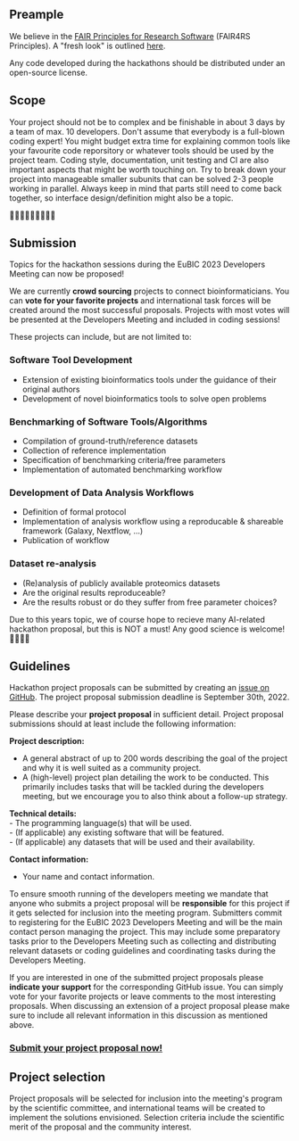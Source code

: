 
## Preample

We believe in the [FAIR Principles for Research Software](https://doi.org/10.15497/RDA00068) (FAIR4RS Principles). A "fresh look" is outlined [here](https://www.sciencedirect.com/science/article/pii/S2666389921000362?via%3Dihub).

Any code developed during the hackathons should be distributed under an open-source license.


## Scope

Your project should not be to complex and be finishable in about 3 days by a team of max. 10 developers. Don't assume that everybody is a full-blown coding expert! You might budget extra time for explaining common tools like your favourite code reporsitory or whatever tools should be used by the project team. Coding style, documentation, unit testing and CI are also important aspects that might be worth touching on. Try to break down your project into manageable smaller subunits that can be solved 2-3 people working in parallel. Always keep in mind that parts still need to come back together, so interface design/definition might also be a topic.

🧑🏼‍💻👨🏾‍💻👩🏻‍💻

## Submission

Topics for the hackathon sessions during the EuBIC 2023 Developers Meeting can now be proposed!

We are currently **crowd sourcing** projects to connect bioinformaticians. You can **vote for your favorite projects** and international 
task forces will be created around the most successful proposals. 
Projects with most votes will be presented at the Developers Meeting and included in coding sessions!

These projects can include, but are not limited to:

### Software Tool Development
- Extension of existing bioinformatics tools under the guidance of their original authors   
- Development of novel bioinformatics tools to solve open problems   

### Benchmarking of Software Tools/Algorithms
- Compilation of ground-truth/reference datasets   
- Collection of reference implementation   
- Specification of benchmarking criteria/free parameters
- Implementation of automated benchmarking workflow

### Development of Data Analysis Workflows
- Definition of formal protocol   
- Implementation of analysis workflow using a reproducable & shareable framework (Galaxy, Nextflow, ...)
- Publication of workflow

### Dataset re-analysis   
- (Re)analysis of publicly available proteomics datasets
- Are the original results reproduceable?
- Are the results robust or do they suffer from free parameter choices?

Due to this years topic, we of course hope to recieve many AI-related hackathon proposal, but this is NOT a must! Any good science is welcome! 🧠👩‍🔬💡

## Guidelines

Hackathon project proposals can be submitted by creating an [issue on GitHub](https://github.com/eubic/EuBIC2023/issues). 
The project proposal submission deadline is September 30th, 2022.

Please describe your **project proposal** in sufficient detail. Project proposal submissions should at least include the following 
information:

**Project description:**

   -  A general abstract of up to 200 words describing the goal of the project and why it is well suited as a community project.   
   -  A (high-level) project plan detailing the work to be conducted. This primarily includes tasks that will be tackled during the 
   developers meeting, but we encourage you to also think about a follow-up strategy.

**Technical details:**   
    -  The programming language(s) that will be used.      
    -  (If applicable) any existing software that will be featured.   
    -  (If applicable) any datasets that will be used and their availability.     

**Contact information:**   
   -   Your name and contact information.

To ensure smooth running of the developers meeting we mandate that anyone who submits a project proposal will be **responsible** for 
this project if it gets selected for inclusion into the meeting program. Submitters commit to registering for the EuBIC 2023 Developers 
Meeting and will be the main contact person managing the project. This may include some preparatory tasks prior to the Developers 
Meeting such as collecting and distributing relevant datasets or coding guidelines and coordinating tasks during the Developers Meeting.

If you are interested in one of the submitted project proposals please **indicate your support** for the corresponding GitHub issue. 
You can simply vote for your favorite projects or leave comments to the most interesting proposals. When discussing an extension 
of a project proposal please make sure to include all relevant information in this discussion as mentioned above.

### [Submit your project proposal now!](https://github.com/eubic/EuBIC2023/issues)

## Project selection

Project proposals will be selected for inclusion into the meeting's program by the scientific committee, and international teams 
will be created to implement the solutions envisioned. Selection criteria include the scientific merit of the proposal and 
the community interest.
